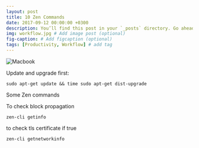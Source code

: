 ```yaml
---
layout: post
title: 10 Zen Commands
date: 2017-09-12 00:00:00 +0300
description: You’ll find this post in your `_posts` directory. Go ahead and edit it and re-build the site to see your changes. # Add post description (optional)
img: workflow.jpg # Add image post (optional)
fig-caption: # Add figcaption (optional)
tags: [Productivity, Workflow] # add tag
---
```



![Macbook]({{site.baseurl}}/assets/img/mac.jpg)

Update and upgrade first:

```
sudo apt-get update && time sudo apt-get dist-upgrade
```

Some Zen commands

To check block propagation

```
zen-cli getinfo
```

to check tls certificate if true

```
zen-cli getnetworkinfo
```

